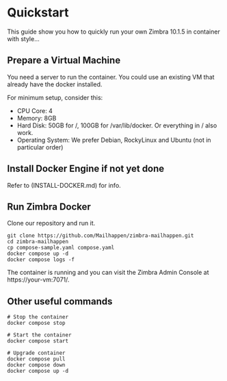 # Quickstart

This guide show you how to quickly run your own Zimbra 10.1.5 in container with style...

## Prepare a Virtual Machine

You need a server to run the container. You could use an existing VM that already have the docker installed.

For minimum setup, consider this:

- CPU Core: 4
- Memory: 8GB
- Hard Disk: 50GB for /, 100GB for /var/lib/docker. Or everything in / also work.
- Operating System: We prefer Debian, RockyLinux and Ubuntu (not in particular order)

## Install Docker Engine if not yet done

Refer to (INSTALL-DOCKER.md) for info.

## Run Zimbra Docker

Clone our repository and run it.

```
git clone https://github.com/Mailhappen/zimbra-mailhappen.git
cd zimbra-mailhappen
cp compose-sample.yaml compose.yaml
docker compose up -d
docker compose logs -f
```

The container is running and you can visit the Zimbra Admin Console at https://your-vm:7071/.

## Other useful commands

```
# Stop the container
docker compose stop

# Start the container
docker compose start

# Upgrade container
docker compose pull
docker compose down
docker compose up -d
```

